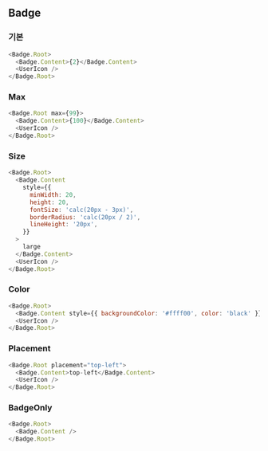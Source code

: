 ## Badge

### 기본

```javascript
<Badge.Root>
  <Badge.Content>{2}</Badge.Content>
  <UserIcon />
</Badge.Root>
```

### Max

```javascript
<Badge.Root max={99}>
  <Badge.Content>{100}</Badge.Content>
  <UserIcon />
</Badge.Root>
```

### Size

```javascript
<Badge.Root>
  <Badge.Content
    style={{
      minWidth: 20,
      height: 20,
      fontSize: 'calc(20px - 3px)',
      borderRadius: 'calc(20px / 2)',
      lineHeight: '20px',
    }}
  >
    large
  </Badge.Content>
  <UserIcon />
</Badge.Root>
```

### Color

```javascript
<Badge.Root>
  <Badge.Content style={{ backgroundColor: '#ffff00', color: 'black' }}>#ffff00</Badge.Content>
  <UserIcon />
</Badge.Root>
```

### Placement

```javascript
<Badge.Root placement="top-left">
  <Badge.Content>top-left</Badge.Content>
  <UserIcon />
</Badge.Root>
```

### BadgeOnly

```javascript
<Badge.Root>
  <Badge.Content />
</Badge.Root>
```
